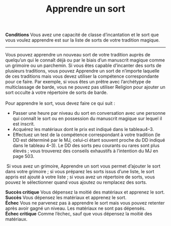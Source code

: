 ﻿---
# ATTENTION : Ne modifiez pas ce fichier
# Ce fichier est généré automatiquement par un script d'après les données du module Foundry VTT officiel et de sa traduction
title: Apprendre un sort
titleEn: Learn a Spell
id: Q5iIYCFdqJFM31GW
group: actions
---
<p><span id="ctl00_MainContent_DetailedOutput"><strong>Conditions</strong> Vous avez une capacité de classe d’incantation et le sort que vous voulez apprendre est sur la liste de sorts de votre tradition magique.</span></p><hr><p>Vous pouvez apprendre un nouveau sort de votre tradition auprès de quelqu’un qui le connaît déjà ou par le biais d’un manuscrit magique comme un grimoire ou un parchemin. Si vous êtes capable d’incanter des sorts de plusieurs traditions, vous pouvez Apprendre un sort de n’importe laquelle de ces traditions mais vous devez utiliser la compétence correspondante pour ce faire. Par exemple, si vous êtes un prêtre avec l’archétype de multiclassage de barde, vous ne pouvez pas utiliser Religion pour ajouter un sort occulte à votre répertoire de sorts de barde.<br><br>Pour apprendre le sort, vous devez faire ce qui suit :</p><ul><li>Passer une heure par niveau du sort en conversation avec une personne qui connaît le sort ou en possession du manuscrit magique sur lequel il est inscrit.</li><li>Acquérez les matériaux dont le prix est indiqué dans le tableau4–3.</li><li>Effectuez un test de la compétence correspondant à votre tradition (le DD est déterminé par le MJ, celui‑ci étant souvent proche du DD indiqué dans le tableau 4–3). Le DD des sorts peu courants ou rares sont plus élevés ; vous trouverez des conseils exhaustifs à l’intention du MJ en page&nbsp;503.</li></ul><p>&nbsp;Si vous avez un grimoire, Apprendre un sort vous permet d’ajouter le sort dans votre grimoire ; si vous préparez les sorts issus d’une liste, le sort appris est ajouté à votre liste ; si vous avez un répertoire de sorts, vous pouvez le sélectionner quand vous ajoutez ou remplacez des sorts.</p><p><strong>Succès critique</strong> Vous dépensez la moitié des matériaux et apprenez le sort.<br><strong>Succès</strong> Vous dépensez les matériaux et apprenez le sort.<br><strong>Échec</strong> Vous ne parvenez pas à apprendre le sort mais vous pouvez retenter après avoir gagné un niveau. Les matériaux ne sont pas dépensés.<br><strong>Échec critique</strong> Comme l’échec, sauf que vous dépensez la moitié des matériaux.</p>
